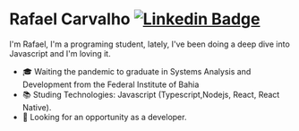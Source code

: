 # Rafael Carvalho [![Linkedin Badge](https://img.shields.io/badge/-RafaelCarvalho-blue?style=flat-square&logo=Linkedin&logoColor=white&link=https://www.linkedin.com/in/rafael-carvalho-dev/)](https://www.linkedin.com/in/rafael-carvalho-dev/)
I'm Rafael, 
I'm a programing student, lately, I've been doing a deep dive into Javascript and I'm loving it.
- 🎓 Waiting the pandemic to graduate in Systems Analysis and Development from the Federal Institute of Bahia 
- 📚 Studing Technologies: Javascript (Typescript,Nodejs, React, React Native).
- 🔎 Looking for an opportunity as a developer.
